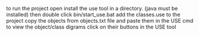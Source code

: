 to run the project open install the use tool in a directory. (java must be installed)
then double click bin/start_use.bat
add the classes.use to the project 
copy the objects from objects.txt file and paste them in the USE cmd
to view the object/class digrams click on their buttons in the USE tool
